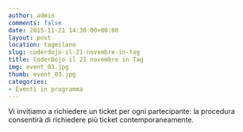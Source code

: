 ```yaml
---
author: admin
comments: false
date: 2015-11-21 14:30:00+00:00
layout: post
location: tagmilano
slug: coderdojo-il-21-novembre-in-tag
title: CoderDojo il 21 novembre in Tag
img: event_03.jpg
thumb: event_03.jpg
categories:
- Eventi in programma
---
```


Vi invitiamo a richiedere un ticket per ogni partecipante: la procedura consentirà di richiedere più ticket contemporaneamente.


